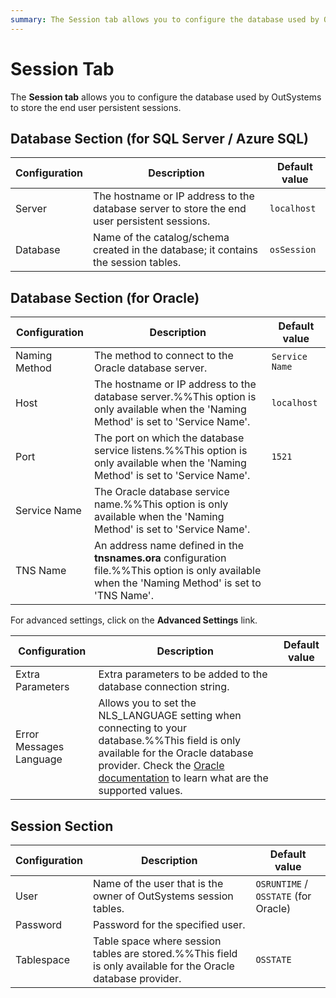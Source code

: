 ```yaml
---
summary: The Session tab allows you to configure the database used by OutSystems to store the end user persistent sessions.
---
```


# Session Tab

The **Session tab** allows you to configure the database used by OutSystems to store the end user persistent sessions.

## Database Section (for SQL Server / Azure SQL)

Configuration | Description | Default value  
---|---|---  
Server | The hostname or IP address to the database server to store the end user persistent sessions. | `localhost`  
Database | Name of the catalog/schema created in the database; it contains the session tables. | `osSession`  
  
## Database Section (for Oracle)

Configuration | Description | Default value  
---|---|---  
Naming Method | The method to connect to the Oracle database server. | `Service Name`  
Host | The hostname or IP address to the database server.%%This option is only available when the 'Naming Method' is set to 'Service Name'. | `localhost`  
Port | The port on which the database service listens.%%This option is only available when the 'Naming Method' is set to 'Service Name'. | `1521`  
Service Name | The Oracle database service name.%%This option is only available when the 'Naming Method' is set to 'Service Name'. | 
TNS Name | An address name defined in the **tnsnames.ora** configuration file.%%This option is only available when the 'Naming Method' is set to 'TNS Name'. |

For advanced settings, click on the **Advanced Settings** link.

Configuration | Description | Default value  
---|---|---  
Extra Parameters | Extra parameters to be added to the database connection string. |
Error Messages Language | Allows you to set the NLS_LANGUAGE setting when connecting to your database.%%This field is only available for the Oracle database provider. Check the [Oracle documentation](<http://docs.oracle.com/cd/B28359_01/server.111/b28298/applocaledata.htm>) to learn what are the supported values. | 

## Session Section

Configuration | Description | Default value
---|---|---
User | Name of the user that is the owner of OutSystems session tables. | `OSRUNTIME` / `OSSTATE` (for Oracle)
Password | Password for the specified user. |  
Tablespace | Table space where session tables are stored.%%This field is only available for the Oracle database provider. | `OSSTATE`
